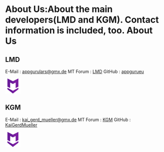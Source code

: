 About Us:About the main developers(LMD and KGM). Contact information is included, too.
About Us
========

LMD
---

E-Mail : [appgurulars@gmx.de](mailto:appgurulars@gmx.de)
MT Forum : [LMD](lmd)
GitHub : [appgurueu](github.com/appgurueu)

![Image](https://github.com/adam-p/markdown-here/raw/master/src/common/images/icon48.png "Self portrait of LMD")

KGM
---

E-Mail : [kai_gerd_mueller@gmx.de](mailto:kai_gerd_mueller@gmx.de)
MT Forum : [KGM](kgm)
GitHub : [KaiGerdMueller](github.com/KaiGerdMueller)

![Image](https://github.com/adam-p/markdown-here/raw/master/src/common/images/icon48.png "KGM's MT Forum Icon")